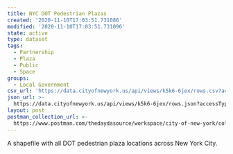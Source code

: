 ```yaml
---
title: NYC DOT Pedestrian Plazas
created: '2020-11-10T17:03:51.731086'
modified: '2020-11-10T17:03:51.731096'
state: active
type: dataset
tags:
  - Partnership
  - Plaza
  - Public
  - Space
groups:
  - Local Government
csv_url: 'https://data.cityofnewyork.us/api/views/k5k6-6jex/rows.csv?accessType=DOWNLOAD'
json_url: >-
  https://data.cityofnewyork.us/api/views/k5k6-6jex/rows.json?accessType=DOWNLOAD
layout: post
postman_collection_url: >-
  https://www.postman.com/thedaydasource/workspace/city-of-new-york/collection/15909983-39081da7-5fba-4c2d-bbf0-6768a82dbeec
---
```

A shapefile with all DOT pedestrian plaza locations across New York City.
